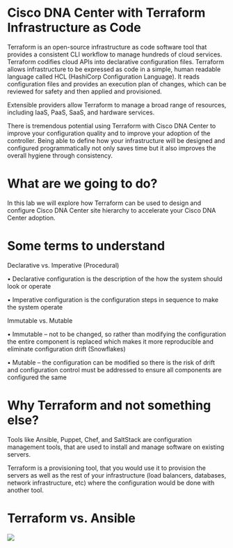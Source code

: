 # Cisco DNA Center with Terraform Infrastructure as Code 
Terraform is an open-source infrastructure as code software tool that provides a consistent CLI workflow to manage hundreds of cloud services. Terraform codifies cloud APIs into declarative configuration files. Terraform allows infrastructure to be expressed as code in a simple, human readable language called HCL (HashiCorp Configuration Language). It reads configuration files and provides an execution plan of changes, which can be reviewed for safety and then applied and provisioned.

Extensible providers allow Terraform to manage a broad range of resources, including IaaS, PaaS, SaaS, and hardware services.

There is tremendous potential using Terraform with Cisco DNA Center to improve your configuration quality and to improve your adoption of the controller. Being able to define how your infrastructure will be designed and configured programmatically not only saves time but it also improves the overall hygiene through consistency. 

# What are we going to do?
In this lab we will explore how Terraform can be used to design and configure Cisco DNA Center site hierarchy to accelerate your Cisco DNA Center adoption. 

# Some terms to understand

Declarative vs. Imperative (Procedural)

•	Declarative configuration is the description of the how the system should look or operate

•	Imperative configuration is the configuration steps in sequence to make the system operate

Immutable vs. Mutable

•	Immutable – not to be changed, so rather than modifying the configuration the entire component is replaced which makes it more reproducible and eliminate configuration drift (Snowflakes)

•	Mutable – the configuration can be modified so there is the risk of drift and configuration control must be addressed to ensure all components are configured the same

# Why Terraform and not something else?
Tools like Ansible, Puppet, Chef, and SaltStack are configuration management tools, that are used to install and manage software on existing servers. 

Terraform is a provisioning tool, that you would use it to provision the servers as well as the rest of your infrastructure (load balancers, databases, network infrastructure, etc) where the configuration would be done with another tool.

# Terraform vs. Ansible

![](images/teraform-ansible.jpg)
